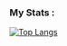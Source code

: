 ### My Stats :
[![Top Langs](https://github-readme-stats.vercel.app/api/top-langs/?username=maxtsiushkevich&layout=compact&theme=vision-friendly-dark)](https://github.com/anuraghazra/github-readme-stats)
